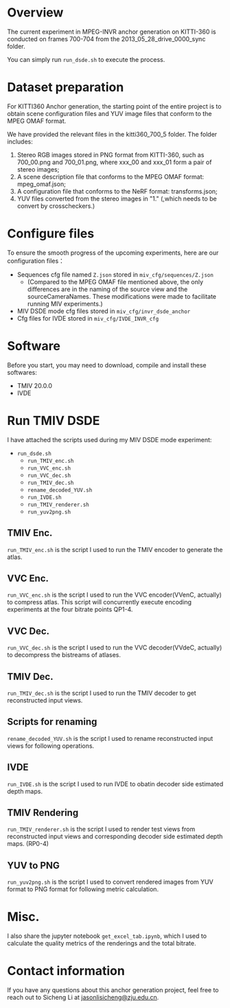 # Overview
The current experiment in MPEG-INVR anchor generation on KITTI-360 is conducted on frames 700-704 from the 2013_05_28_drive_0000_sync folder.

You can simply run `run_dsde.sh` to execute the process.

# Dataset preparation
For KITTI360 Anchor generation, the starting point of the entire project is to obtain scene configuration files and YUV image files that conform to the MPEG OMAF format.

We have provided the relevant files in the kitti360_700_5 folder. The folder includes: 
1. Stereo RGB images stored in PNG format from KITTI-360, such as 700_00.png and 700_01.png, where xxx_00 and xxx_01 form a pair of stereo images; 
2. A scene description file that conforms to the MPEG OMAF format: mpeg_omaf.json; 
3. A configuration file that conforms to the NeRF format: transforms.json; 
4. YUV files converted from the stereo images in "1." (,which needs to be convert by crosscheckers.)

# Configure files
To ensure the smooth progress of the upcoming experiments, here are our configuration files：
- Sequences cfg file named `Z.json` stored in `miv_cfg/sequences/Z.json`
  - (Compared to the MPEG OMAF file mentioned above, the only differences are in the naming of the source view and the sourceCameraNames. These modifications were made to facilitate running MIV experiments.)
- MIV DSDE mode cfg files stored in `miv_cfg/invr_dsde_anchor`
- Cfg files for IVDE stored in `miv_cfg/IVDE_INVR_cfg`

# Software
Before you start, you may need to download, compile and install these softwares:
- TMIV 20.0.0
- IVDE

# Run TMIV DSDE
I have attached the scripts used during my MIV DSDE mode experiment:
- `run_dsde.sh`
  - `run_TMIV_enc.sh`
  - `run_VVC_enc.sh`
  - `run_VVC_dec.sh`
  - `run_TMIV_dec.sh`
  - `rename_decoded_YUV.sh`
  - `run_IVDE.sh`
  - `run_TMIV_renderer.sh`
  - `run_yuv2png.sh`
## TMIV Enc.
`run_TMIV_enc.sh` is the script I used to run the TMIV encoder to generate the atlas.
## VVC Enc.
`run_VVC_enc.sh` is the script I used to run the VVC encoder(VVenC, actually) to compress atlas. This script will concurrently execute encoding experiments at the four bitrate points QP1-4.
## VVC Dec.
`run_VVC_dec.sh` is the script I used to run the VVC decoder(VVdeC, actually) to decompress the bistreams of atlases.
## TMIV Dec.
`run_TMIV_dec.sh` is the script I used to run the TMIV decoder to get reconstructed input views.
## Scripts for renaming
`rename_decoded_YUV.sh` is the script I used to rename reconstructed input views for following operations.
## IVDE
`run_IVDE.sh` is the script I used to run IVDE to obatin decoder side estimated depth maps.
## TMIV Rendering
`run_TMIV_renderer.sh` is the script I used to render test views from reconstructed input views and corresponding decoder side estimated depth maps. (RP0-4)
## YUV to PNG
`run_yuv2png.sh` is the script I used to convert rendered images from YUV format to PNG format for following metric calculation.

# Misc.
I also share the jupyter notebook `get_excel_tab.ipynb`, which I used to calculate the quality metrics of the renderings and the total bitrate.

# Contact information
If you have any questions about this anchor generation project, feel free to reach out to Sicheng Li at jasonlisicheng@zju.edu.cn.